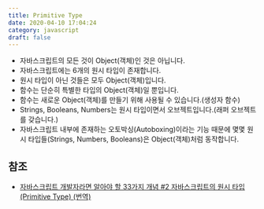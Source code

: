 ```yaml
---
title: Primitive Type
date: 2020-04-10 17:04:24
category: javascript
draft: false
---
```


- 자바스크립트의 모든 것이 Object(객체)인 것은 아닙니다.
- 자바스크립트에는 6개의 원시 타입이 존재합니다.
- 원시 타입이 아닌 것들은 모두 Object(객체)입니다.
- 함수는 단순히 특별한 타입의 Object(객체)일 뿐입니다.
- 함수는 새로운 Object(객체)를 만들기 위해 사용될 수 있습니다.(생성자 함수)
- Strings, Booleans, Numbers는 원시 타입이면서 오브젝트입니다.(래퍼 오브젝트를 갖습니다.)
- 자바스크립트 내부에 존재하는 오토박싱(Autoboxing)이라는 기능 때문에 몇몇 원시 타입들(Strings, Numbers, Booleans)은 Object(객체)처럼 동작합니다.

## 참조

- [자바스크립트 개발자라면 알아야 할 33가지 개념 #2 자바스크립트의 원시 타입(Primitive Type) (번역)](https://velog.io/@jakeseo_me/%EC%9E%90%EB%B0%94%EC%8A%A4%ED%81%AC%EB%A6%BD%ED%8A%B8-%EA%B0%9C%EB%B0%9C%EC%9E%90%EB%9D%BC%EB%A9%B4-%EC%95%8C%EC%95%84%EC%95%BC-%ED%95%A0-33%EA%B0%80%EC%A7%80-%EA%B0%9C%EB%85%90-2-%EC%9E%90%EB%B0%94%EC%8A%A4%ED%81%AC%EB%A6%BD%ED%8A%B8%EC%9D%98-%EC%9B%90%EC%8B%9C-%ED%83%80%EC%9E%85Primitive-Type-%EB%B2%88%EC%97%AD)
